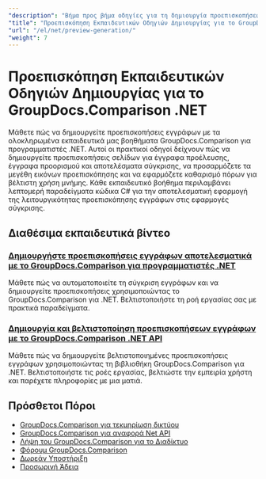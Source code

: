 ```yaml
---
"description": "Βήμα προς βήμα οδηγίες για τη δημιουργία προεπισκοπήσεων σελίδων για έγγραφα προέλευσης, προορισμού και προκύπτοντα έγγραφα χρησιμοποιώντας το GroupDocs.Comparison για .NET."
"title": "Προεπισκόπηση Εκπαιδευτικών Οδηγιών Δημιουργίας για το GroupDocs.Comparison .NET"
"url": "/el/net/preview-generation/"
"weight": 7
---
```


# Προεπισκόπηση Εκπαιδευτικών Οδηγιών Δημιουργίας για το GroupDocs.Comparison .NET

Μάθετε πώς να δημιουργείτε προεπισκοπήσεις εγγράφων με τα ολοκληρωμένα εκπαιδευτικά μας βοηθήματα GroupDocs.Comparison για προγραμματιστές .NET. Αυτοί οι πρακτικοί οδηγοί δείχνουν πώς να δημιουργείτε προεπισκοπήσεις σελίδων για έγγραφα προέλευσης, έγγραφα προορισμού και αποτελέσματα σύγκρισης, να προσαρμόζετε τα μεγέθη εικόνων προεπισκόπησης και να εφαρμόζετε καθαρισμό πόρων για βέλτιστη χρήση μνήμης. Κάθε εκπαιδευτικό βοήθημα περιλαμβάνει λεπτομερή παραδείγματα κώδικα C# για την αποτελεσματική εφαρμογή της λειτουργικότητας προεπισκόπησης εγγράφων στις εφαρμογές σύγκρισης.

## Διαθέσιμα εκπαιδευτικά βίντεο

### [Δημιουργήστε προεπισκοπήσεις εγγράφων αποτελεσματικά με το GroupDocs.Comparison για προγραμματιστές .NET](./generate-document-previews-groupdocs-comparison-net/)
Μάθετε πώς να αυτοματοποιείτε τη σύγκριση εγγράφων και να δημιουργείτε προεπισκοπήσεις χρησιμοποιώντας το GroupDocs.Comparison για .NET. Βελτιστοποιήστε τη ροή εργασίας σας με πρακτικά παραδείγματα.

### [Δημιουργία και βελτιστοποίηση προεπισκοπήσεων εγγράφων με το GroupDocs.Comparison .NET API](./optimize-document-previews-groupdocs-comparison-dotnet/)
Μάθετε πώς να δημιουργείτε βελτιστοποιημένες προεπισκοπήσεις εγγράφων χρησιμοποιώντας τη βιβλιοθήκη GroupDocs.Comparison για .NET. Βελτιστοποιήστε τις ροές εργασίας, βελτιώστε την εμπειρία χρήστη και παρέχετε πληροφορίες με μια ματιά.

## Πρόσθετοι Πόροι

- [GroupDocs.Comparison για τεκμηρίωση δικτύου](https://docs.groupdocs.com/comparison/net/)
- [GroupDocs.Comparison για αναφορά Net API](https://reference.groupdocs.com/comparison/net/)
- [Λήψη του GroupDocs.Comparison για το Διαδίκτυο](https://releases.groupdocs.com/comparison/net/)
- [Φόρουμ GroupDocs.Comparison](https://forum.groupdocs.com/c/comparison)
- [Δωρεάν Υποστήριξη](https://forum.groupdocs.com/)
- [Προσωρινή Άδεια](https://purchase.groupdocs.com/temporary-license/)